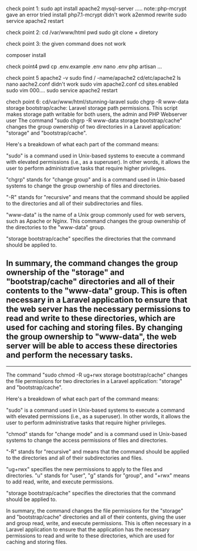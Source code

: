 check point 1:
sudo apt install apache2 mysql-server .....
note::php-mcrypt gave an error 
tried install php7.1-mcrypt didn't work 
a2enmod rewrite
sudo service apache2 restart

check point 2:
cd /var/www/html
pwd
sudo git clone + diretory

check point 3: 
the given command does not work 

composer install 

check point4
pwd 
cp .env.example .env 
nano .env
php artisan ...

check point 5
apache2 -v 
sudo find / -name/apache2
cd/etc/apache2
ls
nano aache2.conf didn't work 
sudo vim apache2.conf 
cd sites.enabled
sudo vim 000....
sudo service apache2 restart

chech point 6:
cd/var/www/html/stunning-laravel
sudo chgrp -R www-data storage bootstrap/cache:
Laravel storage path permissions. This script makes storage path writable for both users, the admin and PHP Webserver user
The command "sudo chgrp -R www-data storage bootstrap/cache" changes the group ownership of two directories in a Laravel application: "storage" and "bootstrap/cache".

Here's a breakdown of what each part of the command means:

"sudo" is a command used in Unix-based systems to execute a command with elevated permissions (i.e., as a superuser). In other words, it allows the user to perform administrative tasks that require higher privileges.

"chgrp" stands for "change group" and is a command used in Unix-based systems to change the group ownership of files and directories.

"-R" stands for "recursive" and means that the command should be applied to the directories and all of their subdirectories and files.

"www-data" is the name of a Unix group commonly used for web servers, such as Apache or Nginx. This command changes the group ownership of the directories to the "www-data" group.

"storage bootstrap/cache" specifies the directories that the command should be applied to.

In summary, the command changes the group ownership of the "storage" and "bootstrap/cache" directories and all of their contents to the "www-data" group. This is often necessary in a Laravel application to ensure that the web server has the necessary permissions to read and write to these directories, which are used for caching and storing files. By changing the group ownership to "www-data", the web server will be able to access these directories and perform the necessary tasks.
---------------------------------------------------------------------------------------------------------------------------------------------------------------------
---------------------------------------------------------------------------------------------------------------------------------------------------------------------
The command "sudo chmod -R ug+rwx storage bootstrap/cache" changes the file permissions for two directories in a Laravel application: "storage" and "bootstrap/cache".

Here's a breakdown of what each part of the command means:

"sudo" is a command used in Unix-based systems to execute a command with elevated permissions (i.e., as a superuser). In other words, it allows the user to perform administrative tasks that require higher privileges.

"chmod" stands for "change mode" and is a command used in Unix-based systems to change the access permissions of files and directories.

"-R" stands for "recursive" and means that the command should be applied to the directories and all of their subdirectories and files.

"ug+rwx" specifies the new permissions to apply to the files and directories. "u" stands for "user", "g" stands for "group", and "+rwx" means to add read, write, and execute permissions.

"storage bootstrap/cache" specifies the directories that the command should be applied to.

In summary, the command changes the file permissions for the "storage" and "bootstrap/cache" directories and all of their contents, giving the user and group read, write, and execute permissions. This is often necessary in a Laravel application to ensure that the application has the necessary permissions to read and write to these directories, which are used for caching and storing files.


















